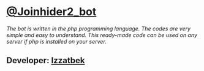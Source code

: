 # <a href="https://t.me/izzatbe">@Joinhider2_bot</a>

<i>The bot is written in the php programming language. The codes are very simple and easy to understand. This ready-made code can be used on any server if php is installed on your server.</i>

<h2>Developer: <a href="https://t.me/izzatbe">Izzatbek</a></h2>
